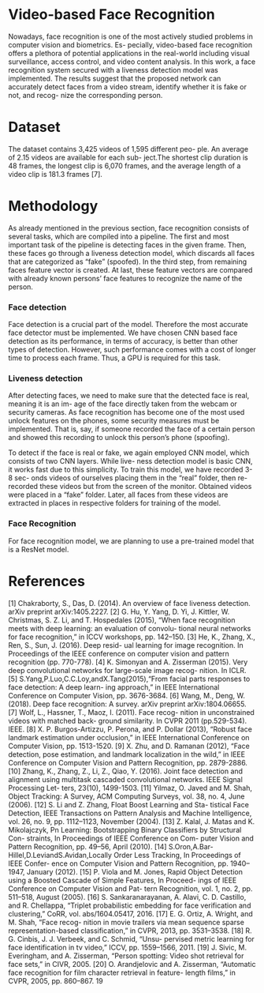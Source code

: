 # Video-based Face Recognition

Nowadays, face recognition is one of the most actively studied problems in computer vision and biometrics. Es- pecially, video-based face recognition offers a plethora of potential applications in the real-world including visual surveillance, access control, and video content analysis. In this work, a face recognition system secured with a liveness detection model was implemented. The results suggest that the proposed network can accurately detect faces from a video stream, identify whether it is fake or not, and recog- nize the corresponding person.

# Dataset

The dataset contains 3,425 videos of 1,595 different peo- ple. An average of 2.15 videos are available for each sub- ject.The shortest clip duration is 48 frames, the longest clip is 6,070 frames, and the average length of a video clip is 181.3 frames [7]. 

# Methodology

As already mentioned in the previous section, face recognition consists of several tasks, which are compiled into a pipeline. The first and most important task of the pipeline is detecting faces in the given frame. Then, these faces go through a liveness detection model, which discards all faces that are categorized as “fake” (spoofed). In the third step, from remaining faces feature vector is created. At last, these feature vectors are compared with already known persons’ face features to recognize the name of the person.

### Face detection

Face detection is a crucial part of the model. Therefore the most accurate face detector must be implemented. We have chosen CNN based face detection as its performance, in terms of accuracy, is better than other types of detection. However, such performance comes with a cost of longer time to process each frame. Thus, a GPU is required for this task.

### Liveness detection

After detecting faces, we need to make sure that the detected face is real, meaning it is an im- age of the face directly taken from the webcam or security cameras. As face recognition has become one of the most used unlock features on the phones, some security measures must be implemented. That is, say, if someone recorded the face of a certain person and showed this recording to unlock this person’s phone (spoofing).

To detect if the face is real or fake, we again employed CNN model, which consists of two CNN layers. While live- ness detection model is basic CNN, it works fast due to this simplicity. To train this model, we have recorded 3-8 sec- onds videos of ourselves placing them in the “real” folder, then re-recorded these videos but from the screen of the monitor. Obtained videos were placed in a “fake” folder. Later, all faces from these videos are extracted in places in respective folders for training of the model.

### Face Recognition

For face recognition model, we are planning to use a pre-trained model that is a ResNet model.

# References

[1] Chakraborty, S., Das, D. (2014). An overview of face liveness detection. arXiv preprint arXiv:1405.2227.
[2] G. Hu, Y. Yang, D. Yi, J. Kittler, W. Christmas, S. Z. Li, and T. Hospedales (2015), “When face recognition meets with deep learning: an evaluation of convolu- tional neural networks for face recognition,” in ICCV workshops, pp. 142–150.
[3] He, K., Zhang, X., Ren, S., Sun, J. (2016). Deep resid- ual learning for image recognition. In Proceedings of the IEEE conference on computer vision and pattern recognition (pp. 770-778).
[4] K. Simonyan and A. Zisserman (2015). Very deep convolutional networks for large-scale image recog- nition. In ICLR.
[5] S.Yang,P.Luo,C.C.Loy,andX.Tang(2015),“From facial parts responses to face detection: A deep learn- ing approach,” in IEEE International Conference on Computer Vision, pp. 3676-3684.
[6] Wang, M., Deng, W. (2018). Deep face recognition: A survey. arXiv preprint arXiv:1804.06655.
[7] Wolf, L., Hassner, T., Maoz, I. (2011). Face recog- nition in unconstrained videos with matched back- ground similarity. In CVPR 2011 (pp.529-534). IEEE.
[8] X. P. Burgos-Artizzu, P. Perona, and P. Dollar (2013), “Robust face landmark estimation under occlusion,” in IEEE International Conference on Computer Vision, pp. 1513-1520.
[9] X. Zhu, and D. Ramanan (2012), “Face detection, pose estimation, and landmark localization in the wild,” in IEEE Conference on Computer Vision and Pattern Recognition, pp. 2879-2886.
[10] Zhang, K., Zhang, Z., Li, Z., Qiao, Y. (2016). Joint face detection and alignment using multitask cascaded convolutional networks. IEEE Signal Processing Let- ters, 23(10), 1499-1503.
[11] Yilmaz, O. Javed and M. Shah, Object Tracking: A Survey, ACM Computing Surveys, vol. 38, no. 4, June (2006).
[12] S. Li and Z. Zhang, Float Boost Learning and Sta- tistical Face Detection, IEEE Transactions on Pattern Analysis and Machine Intelligence, vol. 26, no. 9, pp. 1112–1123, November (2004).
[13] Z. Kalal, J. Matas and K. Mikolajczyk, Pn Learning: Bootstrapping Binary Classifiers by Structural Con- straints, In Proceedings of IEEE Conference on Com- puter Vision and Pattern Recognition, pp. 49–56, April (2010).
[14] S.Oron,A.Bar-Hillel,D.LeviandS.Avidan,Locally Order Less Tracking, In Proceedings of IEEE Confer- ence on Computer Vision and Pattern Recognition, pp. 1940–1947, January (2012).
[15] P. Viola and M. Jones, Rapid Object Detection using a Boosted Cascade of Simple Features, In Proceed- ings of IEEE Conference on Computer Vision and Pat- tern Recognition, vol. 1, no. 2, pp. 511–518, August (2005).
[16] S. Sankaranarayanan, A. Alavi, C. D. Castillo, and R. Chellappa, “Triplet probabilistic embedding for face verification and clustering,” CoRR, vol. abs/1604.05417, 2016.
[17] E. G. Ortiz, A. Wright, and M. Shah, “Face recog- nition in movie trailers via mean sequence sparse representation-based classification,” in CVPR, 2013, pp. 3531–3538.
[18] R. G. Cinbis, J. J. Verbeek, and C. Schmid, “Unsu- pervised metric learning for face identification in tv video,” ICCV, pp. 1559–1566, 2011.
[19] J. Sivic, M. Everingham, and A. Zisserman, “Person spotting: Video shot retrieval for face sets,” in CIVR, 2005.
[20] O. Arandjelovic and A. Zisserman, “Automatic face recognition for film character retrieval in feature- length films,” in CVPR, 2005, pp. 860–867. 19


